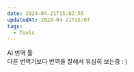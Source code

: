 ```yaml
---
date: 2024-04-21T15:02:55
updatedAt: 2024-04-21T15:07
tags:
  - Tools
---
```

AI 번역 툴  
다른 번역기보다 번역을 잘해서 유심히 보는중 : )
